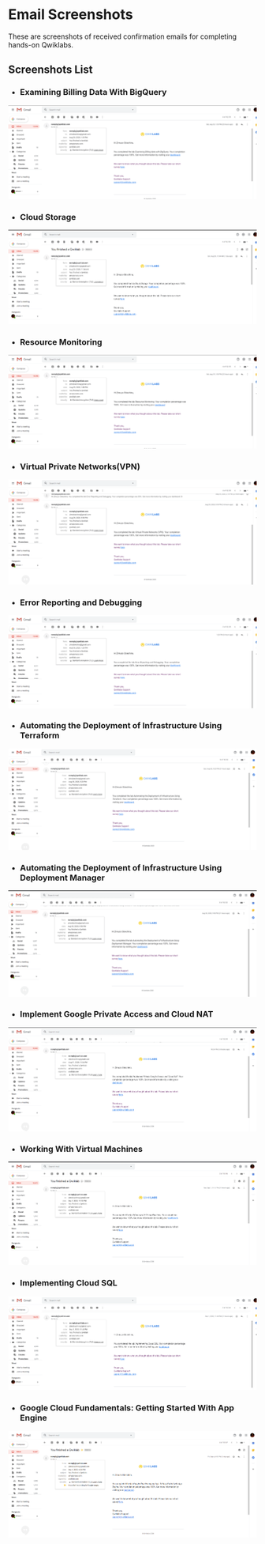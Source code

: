 # Email Screenshots

These are screenshots of received confirmation emails for completing hands-on Qwiklabs.

## Screenshots List

* ### Examining Billing Data With BigQuery

![Email screenshot for Examining Billing Data With BigQuery](./images/lab1.png "Examining Billing Data With BigQuery Lab")

* ### Cloud Storage

![Email screenshot for Cloud Storage](./images/lab2.png "Cloud Storage Lab")

* ### Resource Monitoring

![Email screenshot for Resource Monitoring](./images/lab3.png "Resource Monitoring Lab")

* ### Virtual Private Networks(VPN)

![Email screenshot for Virtual Private Networks(VPN)](./images/lab4.png "Virtual Private Networks(VPN) Lab")

* ### Error Reporting and Debugging

![Email screenshot for Error Reporting and Debugging](./images/lab5.png "Error Reporting and Debugging Lab")

* ### Automating the Deployment of Infrastructure Using Terraform

![Email screenshot for Automating the Deployment of Infrastructure Using Terraform](./images/lab6.png "Automating the Deployment of Infrastructure Using Terraform Lab")

* ### Automating the Deployment of Infrastructure Using Deployment Manager

![Email screenshot for Automating the Deployment of Infrastructure Using Deployment Manager](./images/lab7.png "Automating the Deployment of Infrastructure Using Deployment Manager Lab")

* ### Implement Google Private Access and Cloud NAT

![Email screenshot for Implement Google Private Access and Cloud NAT](./images/lab8.png "Implement Google Private Access and Cloud NAT Lab")

* ### Working With Virtual Machines

![Email screenshot for Working With Virtual Machines](./images/lab9.png "Working With Virtual Machines Lab")

* ### Implementing Cloud SQL

![Email screenshot for Implementing Cloud SQL](./images/lab10.png "Implementing Cloud SQL Lab")

* ### Google Cloud Fundamentals: Getting Started With App Engine

![Email screenshot for Google Cloud Fundamentals: Getting Started With App Engine](./images/lab11.png "Google Cloud Fundamentals: Getting Started With App Engine Lab")